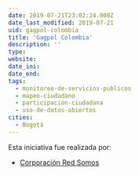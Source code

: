 ```yaml
---
date: 2019-07-21T23:02:24.000Z
date_last_modified: 2019-07-21
uid: gagpol-colombia
title: 'Gagpol Colombia'
description: ''
type: 
website: 
date_ini: 
date_end: 
tags:
  - monitoreo-de-servicios-publicos
  - mapeo-ciudadano
  - participación-ciudadana
  - uso-de-datos-abiertos
cities: 
  - Bogotá
---
```


Esta iniciativa fue realizada por:

- [Corporación Red Somos](/organizaciones/corporacion-red-somos)
